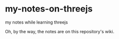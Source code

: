 # my-notes-on-threejs
my notes while learning threejs

Oh, by the way, the notes are on this repository's wiki.
